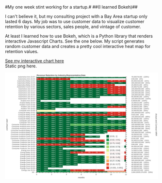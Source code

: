 #My one week stint working for a startup.#
##(I learned Bokeh)##

I can't believe it, but my consulting project with a Bay Area startup only lasted 6 days.  My job was to use customer data to visualize customer retention by various sectors, sales people, and vintage of customer.
  
  At least I learned how to use Bokeh, which is a Python library that renders interactive Javascript Charts.  See the one below.  My script generates random customer data and creates a pretty cool interactive heat map for retention values.
  
[See my interactive chart here](https://hills.ccsf.edu/~kyip12/interactive.html)  
 Static png here.
  
 ![fig1](bokeh_plot.png)
 